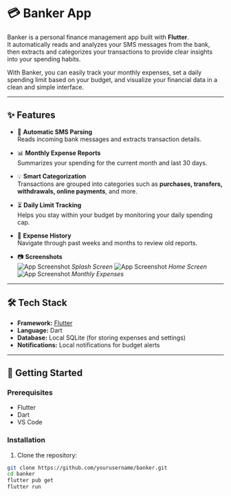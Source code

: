 # 💳 Banker App

Banker is a personal finance management app built with **Flutter**.  
It automatically reads and analyzes your SMS messages from the bank, then extracts and categorizes your transactions to provide clear insights into your spending habits.  

With Banker, you can easily track your monthly expenses, set a daily spending limit based on your budget, and visualize your financial data in a clean and simple interface.

---

## ✨ Features

- 📩 **Automatic SMS Parsing**  
  Reads incoming bank messages and extracts transaction details.

- 📊 **Monthly Expense Reports**  
  Summarizes your spending for the current month and last 30 days.

- 💡 **Smart Categorization**  
  Transactions are grouped into categories such as **purchases, transfers, withdrawals, online payments**, and more.

- ⏳ **Daily Limit Tracking**  
  Helps you stay within your budget by monitoring your daily spending cap.

- 📁 **Expense History**  
  Navigate through past weeks and months to review old reports.

- 📷 **Screenshots**  
![App Screenshot](1.png) 
*Splash Screen*
![App Screenshot](2.png)
*Home Screen*
![App Screenshot](3.png)
*Monthly Expenses*

---

## 🛠️ Tech Stack

- **Framework:** [Flutter](https://flutter.dev/)  
- **Language:** Dart  
- **Database:** Local SQLite (for storing expenses and settings)  
- **Notifications:** Local notifications for budget alerts  

---

## 🚀 Getting Started

### Prerequisites
- Flutter
- Dart 
- VS Code

### Installation
1. Clone the repository:
```bash
git clone https://github.com/yourusername/banker.git
cd banker
flutter pub get
flutter run
```
